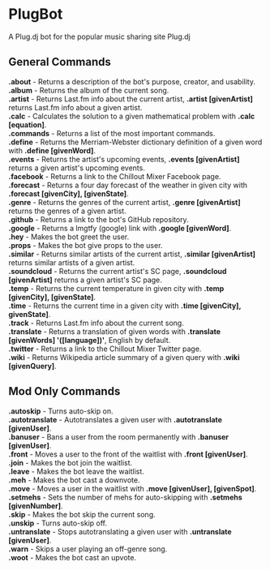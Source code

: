 PlugBot
=======

A Plug.dj bot for the popular music sharing site Plug.dj

General Commands
--------

**.about** - Returns a description of the bot's purpose, creator, and usability.  
**.album** - Returns the album of the current song.  
**.artist** - Returns Last.fm info about the current artist, **.artist [givenArtist]** returns Last.fm info about a given artist.  
**.calc** - Calculates the solution to a given mathematical problem with **.calc [equation]**.  
**.commands** - Returns a list of the most important commands.   
**.define** - Returns the Merriam-Webster dictionary definition of a given word with **.define [givenWord]**.  
**.events** - Returns the artist's upcoming events, **.events [givenArtist]** returns a given artist's upcoming events.  
**.facebook** - Returns a link to the Chillout Mixer Facebook page.  
**.forecast** - Returns a four day forecast of the weather in given city with **.forecast [givenCity], [givenState]**.  
**.genre** - Returns the genres of the current artist, **.genre [givenArtist]** returns the genres of a given artist.  
**.github** - Returns a link to the bot's GitHub repository.  
**.google** - Returns a lmgtfy (google) link with **.google [givenWord]**.  
**.hey** - Makes the bot greet the user.  
**.props** - Makes the bot give props to the user.  
**.similar** - Returns similar artists of the current artist, **.similar [givenArtist]** returns similar artists of a given artist.  
**.soundcloud** - Returns the current artist's SC page, **.soundcloud [givenArtist]** returns a given artist's SC page.  
**.temp** - Returns the current temperature in given city with **.temp [givenCity], [givenState]**.  
**.time** - Returns the current time in a given city with **.time [givenCity], givenState]**.  
**.track** - Returns Last.fm info about the current song.  
**.translate** - Returns a translation of given words with **.translate [givenWords] '([language])'**, English by default.  
**.twitter** - Returns a link to the Chillout Mixer Twitter page.  
**.wiki** - Returns Wikipedia article summary of a given query with **.wiki [givenQuery]**.  

Mod Only Commands
--------

**.autoskip** - Turns auto-skip on.  
**.autotranslate** - Autotranslates a given user with **.autotranslate [givenUser]**.  
**.banuser** - Bans a user from the room permanently with **.banuser [givenUser]**.  
**.front** - Moves a user to the front of the waitlist with **.front [givenUser]**.  
**.join** - Makes the bot join the waitlist.  
**.leave** - Makes the bot leave the waitlist.  
**.meh** - Makes the bot cast a downvote.  
**.move** - Moves a user in the waitlist with **.move [givenUser], [givenSpot]**.    
**.setmehs** - Sets the number of mehs for auto-skipping with **.setmehs [givenNumber]**.  
**.skip** - Makes the bot skip the current song.  
**.unskip** - Turns auto-skip off.  
**.untranslate** - Stops autotranslating a given user with **.untranslate [givenUser]**.  
**.warn** - Skips a user playing an off-genre song.  
**.woot** - Makes the bot cast an upvote.  